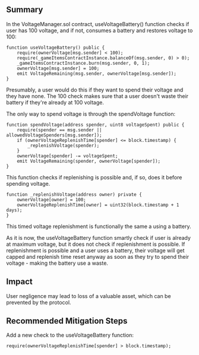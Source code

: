 ## Summary

In the VoltageManager.sol contract, useVoltageBattery() function checks if user has 100 voltage, and if not, consumes a battery and restores voltage to 100:

    function useVoltageBattery() public {
        require(ownerVoltage[msg.sender] < 100);
        require(_gameItemsContractInstance.balanceOf(msg.sender, 0) > 0);
        _gameItemsContractInstance.burn(msg.sender, 0, 1);
        ownerVoltage[msg.sender] = 100;
        emit VoltageRemaining(msg.sender, ownerVoltage[msg.sender]);
    }


Presumably, a user would do this if they want to spend their voltage and they have none. The 100 check makes sure that a user doesn't waste their battery if they're already at 100 voltage.

The only way to spend voltage is through the spendVoltage function:

    function spendVoltage(address spender, uint8 voltageSpent) public {
        require(spender == msg.sender || allowedVoltageSpenders[msg.sender]);
        if (ownerVoltageReplenishTime[spender] <= block.timestamp) {
            _replenishVoltage(spender);
        }
        ownerVoltage[spender] -= voltageSpent;
        emit VoltageRemaining(spender, ownerVoltage[spender]);
    }

This function checks if replenishing is possible and, if so, does it before spending voltage.

    function _replenishVoltage(address owner) private {
        ownerVoltage[owner] = 100;
        ownerVoltageReplenishTime[owner] = uint32(block.timestamp + 1 days);
    }  

This timed voltage replenishment is functionally the same a using a battery.

As it is now, the useVoltageBattery function smartly check if user is already at maximum voltage, but it does not check if replenishment is possible.
If replenishment is possible and a user uses a battery, their voltage will get capped and replenish time reset anyway as soon as they try to spend their voltage - making the battery use a waste.

## Impact

User negligence may lead to loss of a valuable asset, which can be prevented by the protocol.

## Recommended Mitigation Steps

Add a new check to the useVoltageBattery function:

    require(ownerVoltageReplenishTime[spender] > block.timestamp);